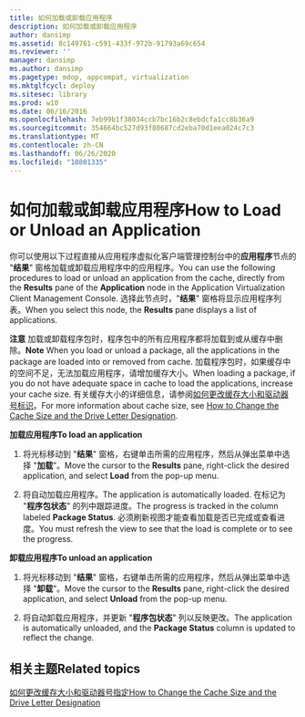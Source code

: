 ```yaml
---
title: 如何加载或卸载应用程序
description: 如何加载或卸载应用程序
author: dansimp
ms.assetid: 8c149761-c591-433f-972b-91793a69c654
ms.reviewer: ''
manager: dansimp
ms.author: dansimp
ms.pagetype: mdop, appcompat, virtualization
ms.mktglfcycl: deploy
ms.sitesec: library
ms.prod: w10
ms.date: 06/16/2016
ms.openlocfilehash: 7eb99b1f38034ccb7bc16b2c8ebdcfa1cc8b36a9
ms.sourcegitcommit: 354664bc527d93f80687cd2eba70d1eea024c7c3
ms.translationtype: MT
ms.contentlocale: zh-CN
ms.lasthandoff: 06/26/2020
ms.locfileid: "10801335"
---
```

# <span data-ttu-id="803af-103">如何加载或卸载应用程序</span><span class="sxs-lookup"><span data-stu-id="803af-103">How to Load or Unload an Application</span></span>


<span data-ttu-id="803af-104">你可以使用以下过程直接从应用程序虚拟化客户端管理控制台中的**应用程序**节点的 "**结果**" 窗格加载或卸载应用程序中的应用程序。</span><span class="sxs-lookup"><span data-stu-id="803af-104">You can use the following procedures to load or unload an application from the cache, directly from the **Results** pane of the **Application** node in the Application Virtualization Client Management Console.</span></span> <span data-ttu-id="803af-105">选择此节点时，"**结果**" 窗格将显示应用程序列表。</span><span class="sxs-lookup"><span data-stu-id="803af-105">When you select this node, the **Results** pane displays a list of applications.</span></span>

<span data-ttu-id="803af-106">**注意** 加载或卸载程序包时，程序包中的所有应用程序都将加载到或从缓存中删除。</span><span class="sxs-lookup"><span data-stu-id="803af-106">**Note** When you load or unload a package, all the applications in the package are loaded into or removed from cache.</span></span> <span data-ttu-id="803af-107">加载程序包时，如果缓存中的空间不足，无法加载应用程序，请增加缓存大小。</span><span class="sxs-lookup"><span data-stu-id="803af-107">When loading a package, if you do not have adequate space in cache to load the applications, increase your cache size.</span></span> <span data-ttu-id="803af-108">有关缓存大小的详细信息，请参阅[如何更改缓存大小和驱动器号标识](how-to-change-the-cache-size-and-the-drive-letter-designation.md)。</span><span class="sxs-lookup"><span data-stu-id="803af-108">For more information about cache size, see [How to Change the Cache Size and the Drive Letter Designation](how-to-change-the-cache-size-and-the-drive-letter-designation.md).</span></span>

 

**<span data-ttu-id="803af-109">加载应用程序</span><span class="sxs-lookup"><span data-stu-id="803af-109">To load an application</span></span>**

1.  <span data-ttu-id="803af-110">将光标移动到 "**结果**" 窗格，右键单击所需的应用程序，然后从弹出菜单中选择 "**加载**"。</span><span class="sxs-lookup"><span data-stu-id="803af-110">Move the cursor to the **Results** pane, right-click the desired application, and select **Load** from the pop-up menu.</span></span>

2.  <span data-ttu-id="803af-111">将自动加载应用程序。</span><span class="sxs-lookup"><span data-stu-id="803af-111">The application is automatically loaded.</span></span> <span data-ttu-id="803af-112">在标记为 "**程序包状态**" 的列中跟踪进度。</span><span class="sxs-lookup"><span data-stu-id="803af-112">The progress is tracked in the column labeled **Package Status**.</span></span> <span data-ttu-id="803af-113">必须刷新视图才能查看加载是否已完成或查看进度。</span><span class="sxs-lookup"><span data-stu-id="803af-113">You must refresh the view to see that the load is complete or to see the progress.</span></span>

**<span data-ttu-id="803af-114">卸载应用程序</span><span class="sxs-lookup"><span data-stu-id="803af-114">To unload an application</span></span>**

1.  <span data-ttu-id="803af-115">将光标移动到 "**结果**" 窗格，右键单击所需的应用程序，然后从弹出菜单中选择 "**卸载**"。</span><span class="sxs-lookup"><span data-stu-id="803af-115">Move the cursor to the **Results** pane, right-click the desired application, and select **Unload** from the pop-up menu.</span></span>

2.  <span data-ttu-id="803af-116">将自动卸载应用程序，并更新 "**程序包状态**" 列以反映更改。</span><span class="sxs-lookup"><span data-stu-id="803af-116">The application is automatically unloaded, and the **Package Status** column is updated to reflect the change.</span></span>

## <span data-ttu-id="803af-117">相关主题</span><span class="sxs-lookup"><span data-stu-id="803af-117">Related topics</span></span>


[<span data-ttu-id="803af-118">如何更改缓存大小和驱动器号指定</span><span class="sxs-lookup"><span data-stu-id="803af-118">How to Change the Cache Size and the Drive Letter Designation</span></span>](how-to-change-the-cache-size-and-the-drive-letter-designation.md)

 

 






